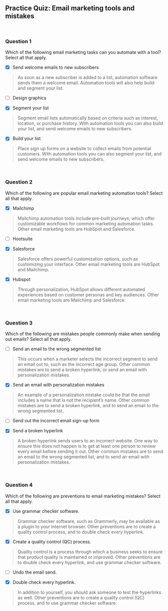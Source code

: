 ## Practice Quiz: Email marketing tools and mistakes

<br>

### Question 1

Which of the following email marketing tasks can you automate with a tool? Select all that apply.

+ [x] Send welcome emails to new subscribers

> As soon as a new subscriber is added to a list, automation software sends them a welcome email. Automation tools will also help build and segment your list. 

+ [ ] Design graphics

+ [x] Segment your list

> Segment email lists automatically based on criteria such as interest, location, or purchase history. With automation tools you can also build your list, and send welcome emails to new subscribers.

+ [x] Build your list

> Place sign up forms on a website to collect emails from potential customers. With automation tools you can also segment your list, and send welcome emails to new subscribers. 

<br>

### Question 2

Which of the following are popular email marketing automation tools? Select all that apply.

+ [x] Mailchimp

> Mailchimp automation tools include pre-built journeys, which offer customizable workflows for common marketing automation tasks. Other email marketing tools are HubSpot and Salesforce.

+ [ ] Hootsuite

+ [x] Salesforce

> Salesforce offers powerful customization options, such as customizing your interface. Other email marketing tools are HubSpot and Mailchimp.

+ [x] Hubspot

> Through personalization, HubSpot allows different automated experiences based on customer personas and key audiences. Other email marketing tools are Mailchimp and Salesforce.

<br>

### Question 3

Which of the following are mistakes people commonly make when sending out emails? Select all that apply.

+ [ ] Send an email to the wrong segmented list

> This occurs when a marketer selects the incorrect segment to send an email out to, such as the incorrect age group. Other common mistakes are to send a broken hyperlink, or send an email with personalization mistakes.

+ [x] Send an email with personalization mistakes

> An example of a personalization mistake could be that the email includes a name that is not the recipient’s name. Other common mistakes are to send a broken hyperlink, and to send an email to the wrong segmented list. 

+ [ ] Send out the incorrect email sign-up form

+ [x] Send a broken hyperlink

> A broken hyperlink sends users to an incorrect website. One way to ensure this does not happen is to get at least one person to review every email before sending it out. Other common mistakes are to send an email to the wrong segmented list, and to send an email with personalization mistakes.

<br>

### Question 4

Which of the following are preventions to email marketing mistakes? Select all that apply.

+ [x] Use grammar checker software. 

> Grammar checker software, such as Grammerly, may be available as a plugin to your internet browser. Other preventions are to create a quality control process, and to double check every hyperlink.

+ [x] Create a quality control (QC) process.

> Quality control is a process through which a business seeks to ensure that product quality is maintained or improved. Other preventions are to double check every hyperlink, and use grammar checker software.

+ [ ] Undo the email send.

+ [x] Double check every hyperlink.

> In addition to yourself, you should ask someone to test the hyperlinks as well. Other preventions are to create a quality control (QC) process, and to use grammar checker software.